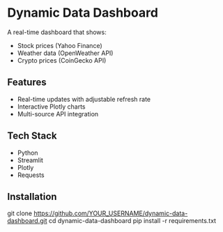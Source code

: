 # Dynamic Data Dashboard

A real-time dashboard that shows:
- Stock prices (Yahoo Finance)
- Weather data (OpenWeather API)
- Crypto prices (CoinGecko API)

## Features
- Real-time updates with adjustable refresh rate
- Interactive Plotly charts
- Multi-source API integration

## Tech Stack
- Python
- Streamlit
- Plotly
- Requests

## Installation
git clone https://github.com/YOUR_USERNAME/dynamic-data-dashboard.git
cd dynamic-data-dashboard
pip install -r requirements.txt
